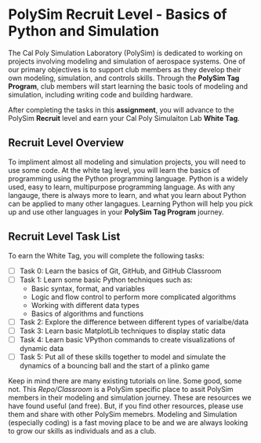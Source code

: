 # PolySim Recruit Level - Basics of Python and Simulation
The Cal Poly Simulation Laboratory (PolySim) is dedicated to working on projects involving modeling and simulation of aerospace systems.  One of our primary objectives is to support club members as they develop their own modeling, simulation, and controls skills.  Through the **PolySim Tag Program**, club members will start learning the basic tools of modeling and simulation, including writing code and building hardware.

After completing the tasks in this **assignment**, you will advance to the PolySim **Recruit** level and earn your Cal Poly Simulaiton Lab **White Tag**.

## Recruit Level Overview
To impliment almost all modeling and simulation projects, you will need to use some code.  At the white tag level, you will learn the basics of programming using the Python programming language.  Python is a widely used, easy to learn, multipurpose programming language.  As with any langauge, there is always more to learn, and what you learn about Python can be applied to many other langagues.  Learning Python will help you pick up and use other languages in your **PolySim Tag Program** journey.

## Recruit Level Task List
To earn the White Tag, you will complete the following tasks:
- [ ] Task 0: Learn the basics of Git, GitHub, and GitHub Classroom
- [ ] Task 1: Learn some basic Python techniques such as:
  - Basic syntax, format, and variables
  - Logic and flow control to perform more complicated algorithms
  - Working with different data types
  - Basics of algorithms and functions
- [ ] Task 2: Explore the difference between different types of varialbe/data
- [ ] Task 3: Learn basic MatplotLib techniques to display static data
- [ ] Task 4: Learn basic VPython commands to create visualizations of dynamic data
- [ ] Task 5: Put all of these skills together to model and simulate the dynamics of a bouncing ball and the start of a plinko game

Keep in mind there are many existing tutorials on line.  Some good, some not.  This *Repo/Classroom* is a PolySim specific place to assit PolySim members in their modeling and simulation journey.  These are resources we have found useful (and free).  But, if you find other resources, please use them and share with other PolySim memebrs.  Modeling and Simulation (especially coding) is a fast moving place to be and we are always looking to grow our skills as individuals and as a club.

